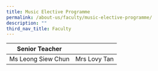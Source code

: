 ```yaml
---
title: Music Elective Programme
permalink: /about-us/faculty/music-elective-programme/
description: ""
third_nav_title: Faculty
---
```

| Senior Teacher |  | 
| -------- | -------- | 
| Ms Leong Siew Chun	     | Mrs Lovy Tan     | 


